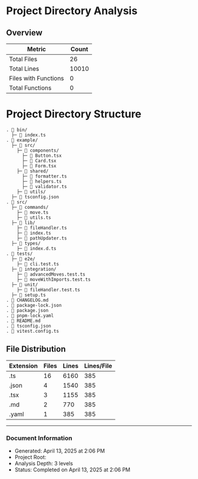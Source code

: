 # Project Directory Analysis

## Overview

| Metric | Count |
|--------|-------|
| Total Files | 26 |
| Total Lines | 10010 |
| Files with Functions | 0 |
| Total Functions | 0 |

# Project Directory Structure

```
. 📁 bin/
  ├─ 📄 index.ts
. 📁 example/
  ├─ 📁 src/
    ├─ 📁 components/
      ├─ 📄 Button.tsx
      ├─ 📄 Card.tsx
      ├─ 📄 Form.tsx
    ├─ 📁 shared/
      ├─ 📄 formatter.ts
      ├─ 📄 helpers.ts
      ├─ 📄 validator.ts
    ├─ 📁 utils/
  ├─ 📄 tsconfig.json
. 📁 src/
  ├─ 📁 commands/
    ├─ 📄 move.ts
    ├─ 📄 utils.ts
  ├─ 📁 lib/
    ├─ 📄 fileHandler.ts
    ├─ 📄 index.ts
    ├─ 📄 pathUpdater.ts
  ├─ 📁 types/
    ├─ 📄 index.d.ts
. 📁 tests/
  ├─ 📁 e2e/
    ├─ 📄 cli.test.ts
  ├─ 📁 integration/
    ├─ 📄 advancedMoves.test.ts
    ├─ 📄 moveWithImports.test.ts
  ├─ 📁 unit/
    ├─ 📄 fileHandler.test.ts
  ├─ 📄 setup.ts
. 📄 CHANGELOG.md
. 📄 package-lock.json
. 📄 package.json
. 📄 pnpm-lock.yaml
. 📄 README.md
. 📄 tsconfig.json
. 📄 vitest.config.ts

```

## File Distribution

| Extension | Files | Lines | Lines/File |
|-----------|-------|-------|------------|
| .ts | 16 | 6160 | 385 |
| .json | 4 | 1540 | 385 |
| .tsx | 3 | 1155 | 385 |
| .md | 2 | 770 | 385 |
| .yaml | 1 | 385 | 385 |

---

### Document Information

- Generated: April 13, 2025 at 2:06 PM
- Project Root: 
- Analysis Depth: 3 levels
- Status: Completed on April 13, 2025 at 2:06 PM
